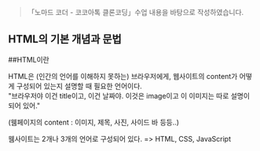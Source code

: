 > 「노마드 코더 - 코코아톡 클론코딩」수업 내용을 바탕으로 작성하였습니다.

HTML의 기본 개념과 문법
---------   
##HTML이란

HTML은 (인간의 언어를 이해하지 못하는) 브라우저에게, 웹사이트의 content가 어떻게 구성되어 있는지 설명할 때 필요한 언어이다.   
"브라우저야 이건 title이고, 이건 날짜야. 이것은 image이고 이 이미지는 따로 설명이 되어 있어."

(웸페이지의 content : 이미지, 제목, 사진, 사이드 바 등등..)

웸사이트는 2개나 3개의 언어로 구성되어 있다.
=> HTML, CSS, JavaScript

